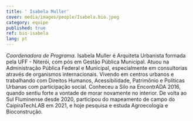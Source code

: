 ```yaml
---
title: ' Isabela Muller'
cover: media/images/people/Isabela.bio.jpeg
category: equipe
published: true
ref: bio-isabela
lang: pt
---
```

*Coordenadora de Programa.* Isabela Muller é Arquiteta Urbanista formada pela UFF - Niterói, com pós em Gestão Pública Municipal. Atuou na Administração Pública Federal e Municipal, especialmente em consultorias através de organismos internacionais. Vivendo em centros urbanos e trabalhando com Direitos Humanos, Acessibilidade, Patrimônio e Políticas Urbanas com participação social. Conheceu a Silo na EncontrADA 2016, quando sentiu forte a vontade de morar novamente no interior. De volta ao Sul Fluminense desde 2020, participou do mapeamento de campo do CaipiraTechLAB em 2021, e hoje pesquisa e estuda Agroecologia e Bioconstrução.
